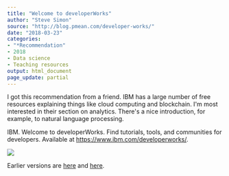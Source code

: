 ```yaml
---
title: "Welcome to developerWorks"
author: "Steve Simon"
source: "http://blog.pmean.com/developer-works/"
date: "2018-03-23"
categories:
- "*Recommendation"
- 2018
- Data science
- Teaching resources
output: html_document
page_update: partial
---
```


I got this recommendation from a friend. IBM has a large number of free
resources explaining things like cloud computing and blockchain. I'm
most interested in their section on analytics. There's a nice
introduction, for example, to natural language processing.

<!---More--->

IBM. Welcome to developerWorks. Find tutorials, tools, and communities
for developers. Available at <https://www.ibm.com/developerworks/>.

![](http://www.pmean.com/new-images/18/developer-works01.png)

Earlier versions are [here][sim1] and [here][sim2].
 
[sim1]: http://blog.pmean.com/developer-works/
[sim2]: http://new.pmean.com/developer-works/
